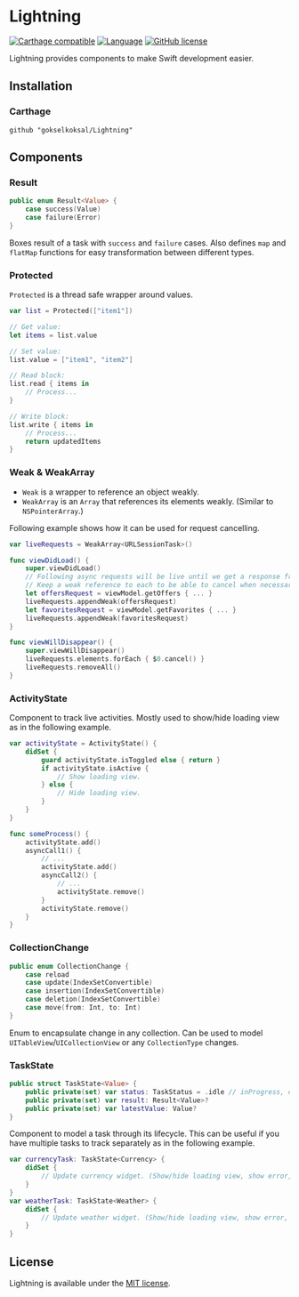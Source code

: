 # Lightning
[![Carthage compatible](https://img.shields.io/badge/Carthage-compatible-4BC51D.svg?style=flat)](https://github.com/Carthage/Carthage)
[![Language](https://img.shields.io/badge/swift-3.0-orange.svg)](http://swift.org)
[![GitHub license](https://img.shields.io/badge/license-MIT-lightgrey.svg)](https://github.com/gokselkoksal/Lightning/blob/master/LICENSE.txt)

Lightning provides components to make Swift development easier.

## Installation
### Carthage
```
github "gokselkoksal/Lightning"
```

## Components

### Result
```swift
public enum Result<Value> {
    case success(Value)
    case failure(Error)
}
```
Boxes result of a task with `success` and `failure` cases. Also defines `map` and `flatMap` functions for easy transformation between different types.

### Protected
`Protected` is a thread safe wrapper around values.
```swift
var list = Protected(["item1"])

// Get value:
let items = list.value

// Set value:
list.value = ["item1", "item2"]

// Read block:
list.read { items in
    // Process...
}

// Write block:
list.write { items in
    // Process...
    return updatedItems
}
```

### Weak & WeakArray
- `Weak` is a wrapper to reference an object weakly.
- `WeakArray` is an `Array` that references its elements weakly. (Similar to `NSPointerArray`.)

Following example shows how it can be used for request cancelling.

```swift
var liveRequests = WeakArray<URLSessionTask>()

func viewDidLoad() {
    super.viewDidLoad()
    // Following async requests will be live until we get a response from server.
    // Keep a weak reference to each to be able to cancel when necessary.
    let offersRequest = viewModel.getOffers { ... }
    liveRequests.appendWeak(offersRequest)
    let favoritesRequest = viewModel.getFavorites { ... }
    liveRequests.appendWeak(favoritesRequest)
}

func viewWillDisappear() {
    super.viewWillDisappear()
    liveRequests.elements.forEach { $0.cancel() }
    liveRequests.removeAll()
}
```

### ActivityState
Component to track live activities. Mostly used to show/hide loading view as in the following example.

```swift
var activityState = ActivityState() {
    didSet {
        guard activityState.isToggled else { return }
        if activityState.isActive {
            // Show loading view.
        } else {
            // Hide loading view.
        }
    }
}

func someProcess() {
    activityState.add()
    asyncCall1() {
        // ...
        activityState.add()
        asyncCall2() {
            // ...
            activityState.remove()
        }
        activityState.remove()
    }
}
```
### CollectionChange
```swift
public enum CollectionChange {
    case reload
    case update(IndexSetConvertible)
    case insertion(IndexSetConvertible)
    case deletion(IndexSetConvertible)
    case move(from: Int, to: Int)
}
```
Enum to encapsulate change in any collection. Can be used to model `UITableView`/`UICollectionView` or any `CollectionType` changes.

### TaskState
```swift
public struct TaskState<Value> {   
    public private(set) var status: TaskStatus = .idle // inProgress, cancelled, finished
    public private(set) var result: Result<Value>?
    public private(set) var latestValue: Value?
}
```
Component to model a task through its lifecycle. This can be useful if you have multiple tasks to track separately as in the following example.
```swift
var currencyTask: TaskState<Currency> {
    didSet {
        // Update currency widget. (Show/hide loading view, show error, show result etc.)
    }
}
var weatherTask: TaskState<Weather> {
    didSet {
        // Update weather widget. (Show/hide loading view, show error, show result etc.)
    }
}
```

## License
Lightning is available under the [MIT license](https://github.com/gokselkoksal/Lightning/blob/master/LICENSE.txt).
